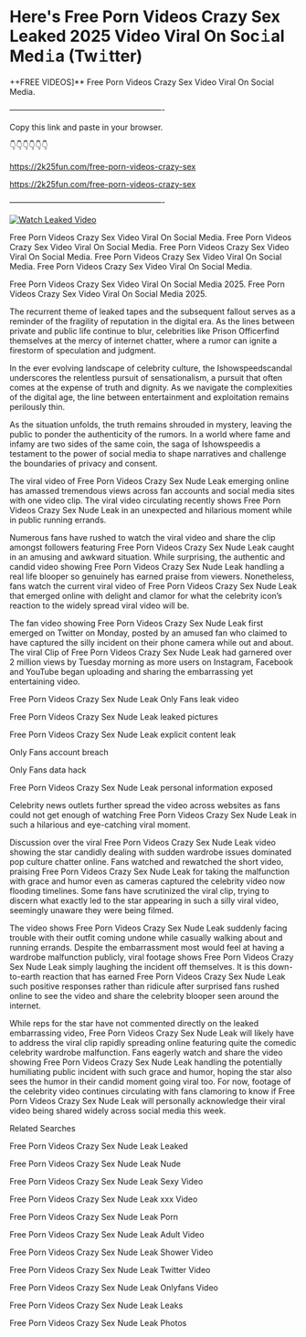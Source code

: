 # Here's Free Porn Videos Crazy Sex Leaked 2025 Video Viral On Soc𝚒al Med𝚒a (Tw𝚒tter)

++FREE VIDEOS]** Free Porn Videos Crazy Sex Video Viral On Social Media.

———————————————————-

Copy this link and paste in your browser.

👇👇👇👇👇👇

https://2k25fun.com/free-porn-videos-crazy-sex

https://2k25fun.com/free-porn-videos-crazy-sex

———————————————————-

[![Watch Leaked Video](https://miro.medium.com/v2/resize:fit:828/format:webp/1*cilzJN44JGOrTw9NJCrNHA.gif "Watch Leaked Video")](https://2k25fun.com/free-porn-videos-crazy-sex)

Free Porn Videos Crazy Sex Video Viral On Social Media. Free Porn Videos Crazy Sex Video Viral On Social Media. Free Porn Videos Crazy Sex Video Viral On Social Media. Free Porn Videos Crazy Sex Video Viral On Social Media. Free Porn Videos Crazy Sex Video Viral On Social Media.

Free Porn Videos Crazy Sex Video Viral On Social Media 2025. Free Porn Videos Crazy Sex Video Viral On Social Media 2025.

The recurrent theme of leaked tapes and the subsequent fallout serves as a reminder of the fragility of reputation in the digital era. As the lines between private and public life continue to blur, celebrities like Prison Officerfind themselves at the mercy of internet chatter, where a rumor can ignite a firestorm of speculation and judgment.

In the ever evolving landscape of celebrity culture, the Ishowspeedscandal underscores the relentless pursuit of sensationalism, a pursuit that often comes at the expense of truth and dignity. As we navigate the complexities of the digital age, the line between entertainment and exploitation remains perilously thin.

As the situation unfolds, the truth remains shrouded in mystery, leaving the public to ponder the authenticity of the rumors. In a world where fame and infamy are two sides of the same coin, the saga of Ishowspeedis a testament to the power of social media to shape narratives and challenge the boundaries of privacy and consent.

The viral video of Free Porn Videos Crazy Sex Nude Leak emerging online has amassed tremendous views across fan accounts and social media sites with one video clip. The viral video circulating recently shows Free Porn Videos Crazy Sex Nude Leak in an unexpected and hilarious moment while in public running errands.

Numerous fans have rushed to watch the viral video and share the clip amongst followers featuring Free Porn Videos Crazy Sex Nude Leak caught in an amusing and awkward situation. While surprising, the authentic and candid video showing Free Porn Videos Crazy Sex Nude Leak handling a real life blooper so genuinely has earned praise from viewers. Nonetheless, fans watch the current viral video of Free Porn Videos Crazy Sex Nude Leak that emerged online with delight and clamor for what the celebrity icon’s reaction to the widely spread viral video will be.

The fan video showing Free Porn Videos Crazy Sex Nude Leak first emerged on Twitter on Monday, posted by an amused fan who claimed to have captured the silly incident on their phone camera while out and about. The viral Clip of Free Porn Videos Crazy Sex Nude Leak had garnered over 2 million views by Tuesday morning as more users on Instagram, Facebook and YouTube began uploading and sharing the embarrassing yet entertaining video.

Free Porn Videos Crazy Sex Nude Leak Only Fans leak video

Free Porn Videos Crazy Sex Nude Leak leaked pictures

Free Porn Videos Crazy Sex Nude Leak explicit content leak

Only Fans account breach

Only Fans data hack

Free Porn Videos Crazy Sex Nude Leak personal information exposed

Celebrity news outlets further spread the video across websites as fans could not get enough of watching Free Porn Videos Crazy Sex Nude Leak in such a hilarious and eye-catching viral moment.

Discussion over the viral Free Porn Videos Crazy Sex Nude Leak video showing the star candidly dealing with sudden wardrobe issues dominated pop culture chatter online. Fans watched and rewatched the short video, praising Free Porn Videos Crazy Sex Nude Leak for taking the malfunction with grace and humor even as cameras captured the celebrity video now flooding timelines. Some fans have scrutinized the viral clip, trying to discern what exactly led to the star appearing in such a silly viral video, seemingly unaware they were being filmed.

The video shows Free Porn Videos Crazy Sex Nude Leak suddenly facing trouble with their outfit coming undone while casually walking about and running errands. Despite the embarrassment most would feel at having a wardrobe malfunction publicly, viral footage shows Free Porn Videos Crazy Sex Nude Leak simply laughing the incident off themselves. It is this down-to-earth reaction that has earned Free Porn Videos Crazy Sex Nude Leak such positive responses rather than ridicule after surprised fans rushed online to see the video and share the celebrity blooper seen around the internet.

While reps for the star have not commented directly on the leaked embarrassing video, Free Porn Videos Crazy Sex Nude Leak will likely have to address the viral clip rapidly spreading online featuring quite the comedic celebrity wardrobe malfunction. Fans eagerly watch and share the video showing Free Porn Videos Crazy Sex Nude Leak handling the potentially humiliating public incident with such grace and humor, hoping the star also sees the humor in their candid moment going viral too. For now, footage of the celebrity video continues circulating with fans clamoring to know if Free Porn Videos Crazy Sex Nude Leak will personally acknowledge their viral video being shared widely across social media this week.

Related Searches

Free Porn Videos Crazy Sex Nude Leak Leaked

Free Porn Videos Crazy Sex Nude Leak Nude

Free Porn Videos Crazy Sex Nude Leak Sexy Video

Free Porn Videos Crazy Sex Nude Leak xxx Video

Free Porn Videos Crazy Sex Nude Leak Porn

Free Porn Videos Crazy Sex Nude Leak Adult Video

Free Porn Videos Crazy Sex Nude Leak Shower Video

Free Porn Videos Crazy Sex Nude Leak Twitter Video

Free Porn Videos Crazy Sex Nude Leak Onlyfans Video

Free Porn Videos Crazy Sex Nude Leak Leaks

Free Porn Videos Crazy Sex Nude Leak Photos